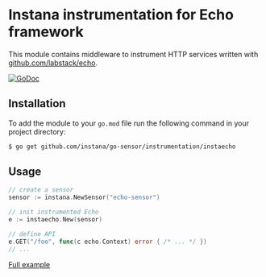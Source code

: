 Instana instrumentation for Echo framework
=============================================

This module contains middleware to instrument HTTP services written with [github.com/labstack/echo](https://github.com/labstack/echo).

[![GoDoc](https://img.shields.io/static/v1?label=godoc&message=reference&color=blue)][godoc]


Installation
------------

To add the module to your `go.mod` file run the following command in your project directory:

```bash
$ go get github.com/instana/go-sensor/instrumentation/instaecho
```

Usage
-----

```go
// create a sensor
sensor := instana.NewSensor("echo-sensor")

// init instrumented Echo
e := instaecho.New(sensor)

// define API
e.GET("/foo", func(c echo.Context) error { /* ... */ })
// ...
```
[Full example][fullExample]



[godoc]: https://pkg.go.dev/github.com/instana/go-sensor/instrumentation/instaecho
[fullExample]: https://github.com/instana/go-sensor/blob/master/example/echo/main.go
